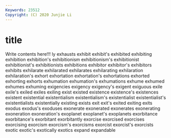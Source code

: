 ```yaml
---
Keywords: 23512
Copyright: (C) 2020 Junjie Li
---
```


# title

Write contents here!!!
ly 
exhausts 
exhibit 
exhibit's 
exhibited 
exhibiting 
exhibition 
exhibition's 
exhibitionism
exhibitionism's 
exhibitionist 
exhibitionist's 
exhibitionists 
exhibitions 
exhibitor 
exhibitor's 
exhibitors 
exhibits 
exhilarate
exhilarated 
exhilarates 
exhilarating 
exhilaration 
exhilaration's 
exhort 
exhortation 
exhortation's 
exhortations 
exhorted
exhorting 
exhorts 
exhumation 
exhumation's 
exhumations 
exhume 
exhumed 
exhumes 
exhuming 
exigencies
exigency 
exigency's 
exigent 
exiguous 
exile 
exile's 
exiled 
exiles 
exiling 
exist
existed 
existence 
existence's 
existences 
existent 
existential 
existentialism 
existentialism's 
existentialist 
existentialist's
existentialists 
existentially 
existing 
exists 
exit 
exit's 
exited 
exiting 
exits 
exodus
exodus's 
exoduses 
exonerate 
exonerated 
exonerates 
exonerating 
exoneration 
exoneration's 
exoplanet 
exoplanet's
exoplanets 
exorbitance 
exorbitance's 
exorbitant 
exorbitantly 
exorcise 
exorcised 
exorcises 
exorcising 
exorcism
exorcism's 
exorcisms 
exorcist 
exorcist's 
exorcists 
exotic 
exotic's 
exotically 
exotics 
expand
expandable 
